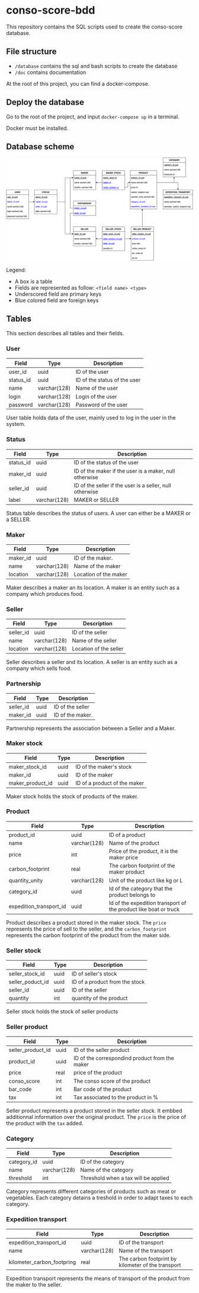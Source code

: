 # conso-score-bdd

This repository contains the SQL scripts used to create the conso-score database.

## File structure

- `/database` contains the sql and bash scripts to create the database
- `/doc` contains documentation

At the root of this project, you can find a docker-compose.

## Deploy the database

Go to the root of the project, and input `docker-compose up` in a terminal.

Docker must be installed.

## Database scheme

![Database scheme](./doc/projet-intensif-bdd.png)

Legend:

- A box is a table
- Fields are represented as follow: `<field name> <type>`
- Underscored field are primary keys
- Blue colored field are foreign keys

## Tables

This section describes all tables and their fields.

### User

| Field     | Type         | Description                  |
| --------- | ------------ | ---------------------------- |
| user_id   | uuid         | ID of the user               |
| status_id | uuid         | ID of the status of the user |
| name      | varchar(128) | Name of the user             |
| login     | varchar(128) | Login of the user            |
| password  | varchar(128) | Password of the user         |

User table holds data of the user, mainly used to log in the user in the system.

### Status

| Field     | Type         | Description                                              |
| --------- | ------------ | -------------------------------------------------------- |
| status_id | uuid         | ID of the status of the user                             |
| maker_id  | uuid         | ID of the maker if the user is a maker, null otherwise   |
| seller_id | uuid         | ID of the seller if the user is a seller, null otherwise |
| label     | varchar(128) | MAKER or SELLER                                          |

Status table describes the status of users. A user can either be a MAKER or a SELLER.

### Maker

| Field    | Type         | Description           |
| -------- | ------------ | --------------------- |
| maker_id | uuid         | ID of the maker.      |
| name     | varchar(128) | Name of the maker     |
| location | varchar(128) | Location of the maker |

Maker describes a maker an its location. A maker is an entity such as a company which produces food.

### Seller

| Field     | Type         | Description            |
| --------- | ------------ | ---------------------- |
| seller_id | uuid         | ID of the seller       |
| name      | varchar(128) | Name of the seller     |
| location  | varchar(128) | Location of the seller |

Seller describes a seller and its location. A seller is an entity such as a company which sells food.

### Partnership

| Field     | Type | Description      |
| --------- | ---- | ---------------- |
| seller_id | uuid | ID of the seller |
| maker_id  | uuid | ID of the maker. |

Partnership represents the association between a Seller and a Maker.

### Maker stock

| Field            | Type | Description                  |
| ---------------- | ---- | ---------------------------- |
| maker_stock_id   | uuid | ID of the maker's stock      |
| maker_id         | uuid | ID of the maker              |
| maker_product_id | uuid | ID of a product of the maker |

Maker stock holds the stock of products of the maker.

### Product

| Field                   | Type         | Description                                                      |
| ----------------------- | ------------ | ---------------------------------------------------------------- |
| product_id              | uuid         | ID of a product                                                  |
| name                    | varchar(128) | Name of the product                                              |
| price                   | int          | Price of the product, it is the maker price                      |
| carbon_footprint        | real         | The carbon footprint of the maker product                        |
| quantity_unity          | varchar(128) | Unit of the product like kg or L                                 |
| category_id             | uuid         | Id of the category that the product belongs to                   |
| expedition_transport_id | uuid         | Id of the expedition transport of the product like boat or truck |

Product describes a product stored in the maker stock. The `price` represents the price of sell to the seller, and the `carbon_footprint` represents the carbon footprint of the product from the maker side.

### Seller stock

| Field            | Type | Description                    |
| ---------------- | ---- | ------------------------------ |
| seller_stock_id  | uuid | ID of seller's stock           |
| seller_poduct_id | uuid | ID of a product from the stock |
| seller_id        | uuid | ID of the seller               |
| quantity         | int  | quantity of the product        |

Seller stock holds the stock of seller products

### Seller product

| Field             | Type | Description                                    |
| ----------------- | ---- | ---------------------------------------------- |
| seller_product_id | uuid | ID of the seller product                       |
| product_id        | uuid | ID of the correspondind product from the maker |
| price             | real | price of the product                           |
| conso_score       | int  | The conso score of the product                 |
| bar_code          | int  | Bar code of the product                        |
| tax               | int  | Tax associated to the product in %             |

Seller product represents a product stored in the seller stock. It embbed additionnal information over the original product. The `price` is the price of the product with the `tax` added.

### Category

| Field       | Type         | Description                          |
| ----------- | ------------ | ------------------------------------ |
| category_id | uuid         | ID of the category                   |
| name        | varchar(128) | Name of the category                 |
| threshold   | int          | Threshold when a tax will be applied |

Category represents different categories of products such as meat or vegetables. Each category detains a treshold in order to adapt taxes to each category.

### Expedition transport

| Field                      | Type         | Description                                        |
| -------------------------- | ------------ | -------------------------------------------------- |
| expedition_transport_id    | uuid         | ID of the transport                                |
| name                       | varchar(128) | Name of the transport                              |
| kilometer_carbon_footpring | real         | The carbon footprint by kilometer of the transport |

Expedition transport represents the means of transport of the product from the maker to the seller.
